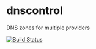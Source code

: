 # dnscontrol

DNS zones for multiple providers

[![Build Status](https://drone.kmlabz.com/api/badges/stargate-cluster/dnscontrol/status.svg)](https://drone.kmlabz.com/stargate-cluster/dnscontrol)